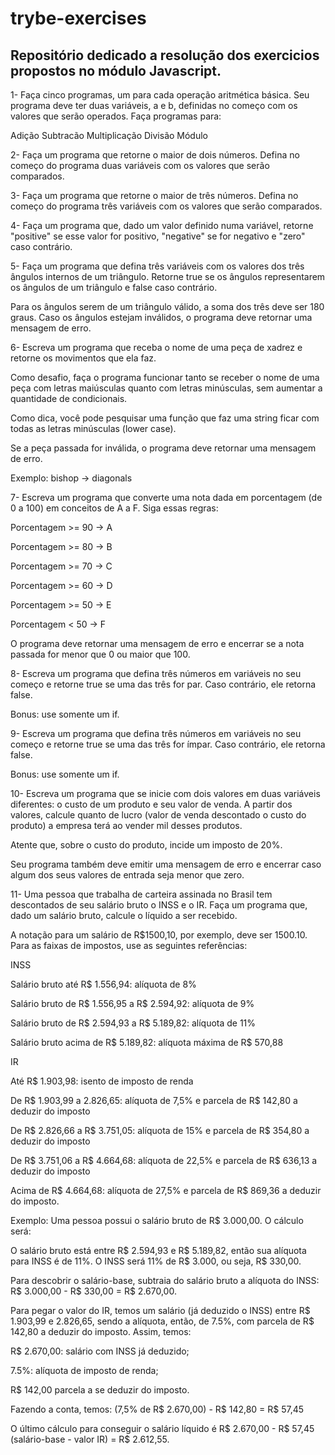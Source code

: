 # trybe-exercises

## Repositório dedicado a resolução dos exercicios propostos no módulo Javascript.

1- Faça cinco programas, um para cada operação aritmética básica. Seu programa deve ter duas variáveis, a e b, definidas no começo com os valores que serão operados. Faça programas para:

Adição
Subtracão
Multiplicação
Divisão
Módulo

2- Faça um programa que retorne o maior de dois números. Defina no começo do programa duas variáveis com os valores que serão comparados.

3- Faça um programa que retorne o maior de três números. Defina no começo do programa três variáveis com os valores que serão comparados.

4- Faça um programa que, dado um valor definido numa variável, retorne "positive" se esse valor for positivo, "negative" se for negativo e "zero" caso contrário.

5- Faça um programa que defina três variáveis com os valores dos três ângulos internos de um triângulo. Retorne true se os ângulos representarem os ângulos de um triângulo e false caso contrário.

Para os ângulos serem de um triângulo válido, a soma dos três deve ser 180 graus. Caso os ângulos estejam inválidos, o programa deve retornar uma mensagem de erro.

6- Escreva um programa que receba o nome de uma peça de xadrez e retorne os movimentos que ela faz.

Como desafio, faça o programa funcionar tanto se receber o nome de uma peça com letras maiúsculas quanto com letras minúsculas, sem aumentar a quantidade de condicionais.

Como dica, você pode pesquisar uma função que faz uma string ficar com todas as letras minúsculas (lower case).

Se a peça passada for inválida, o programa deve retornar uma mensagem de erro.

Exemplo: bishop -> diagonals

7- Escreva um programa que converte uma nota dada em porcentagem (de 0 a 100) em conceitos de A a F. Siga essas regras:

Porcentagem >= 90 -> A

Porcentagem >= 80 -> B

Porcentagem >= 70 -> C

Porcentagem >= 60 -> D

Porcentagem >= 50 -> E

Porcentagem < 50 -> F

O programa deve retornar uma mensagem de erro e encerrar se a nota passada for menor que 0 ou maior que 100.

8- Escreva um programa que defina três números em variáveis no seu começo e retorne true se uma das três for par. Caso contrário, ele retorna false.

Bonus: use somente um if.

9- Escreva um programa que defina três números em variáveis no seu começo e retorne true se uma das três for ímpar. Caso contrário, ele retorna false.

Bonus: use somente um if.

10- Escreva um programa que se inicie com dois valores em duas variáveis diferentes: o custo de um produto e seu valor de venda. A partir dos valores, calcule quanto de lucro (valor de venda descontado o custo do produto) a empresa terá ao vender mil desses produtos.

Atente que, sobre o custo do produto, incide um imposto de 20%.

Seu programa também deve emitir uma mensagem de erro e encerrar caso algum dos seus valores de entrada seja menor que zero.


11- Uma pessoa que trabalha de carteira assinada no Brasil tem descontados de seu salário bruto o INSS e o IR. Faça um programa que, dado um salário bruto, calcule o líquido a ser recebido.

A notação para um salário de R$1500,10, por exemplo, deve ser 1500.10. Para as faixas de impostos, use as seguintes referências:

INSS

Salário bruto até R$ 1.556,94: alíquota de 8%

Salário bruto de R$ 1.556,95 a R$ 2.594,92: alíquota de 9%

Salário bruto de R$ 2.594,93 a R$ 5.189,82: alíquota de 11%

Salário bruto acima de R$ 5.189,82: alíquota máxima de R$ 570,88

IR

Até R$ 1.903,98: isento de imposto de renda

De R$ 1.903,99 a 2.826,65: alíquota de 7,5% e parcela de R$ 142,80 a deduzir do imposto

De R$ 2.826,66 a R$ 3.751,05: alíquota de 15% e parcela de R$ 354,80 a deduzir do imposto

De R$ 3.751,06 a R$ 4.664,68: alíquota de 22,5% e parcela de R$ 636,13 a deduzir do imposto

Acima de R$ 4.664,68: alíquota de 27,5% e parcela de R$ 869,36 a deduzir do imposto.

Exemplo: Uma pessoa possui o salário bruto de R$ 3.000,00. O cálculo será:

O salário bruto está entre R$ 2.594,93 e R$ 5.189,82, então sua alíquota para INSS é de 11%. O INSS será 11% de R$ 3.000, ou seja, R$ 330,00.

Para descobrir o salário-base, subtraia do salário bruto a alíquota do INSS: R$ 3.000,00 - R$ 330,00 = R$ 2.670,00.

Para pegar o valor do IR, temos um salário (já deduzido o INSS) entre R$ 1.903,99 e 2.826,65, sendo a alíquota, então, de 7.5%, com parcela de R$ 142,80 a deduzir do imposto. Assim, temos:

R$ 2.670,00: salário com INSS já deduzido;

7.5%: alíquota de imposto de renda;

R$ 142,00 parcela a se deduzir do imposto.

Fazendo a conta, temos: (7,5% de R$ 2.670,00) - R$ 142,80 = R$ 57,45

O último cálculo para conseguir o salário líquido é R$ 2.670,00 - R$ 57,45 (salário-base - valor IR) = R$ 2.612,55.

